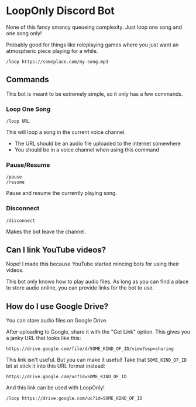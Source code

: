 # LoopOnly Discord Bot

None of this fancy smancy queueing complexity. Just loop one song and one song only!

Probably good for things like roleplaying games where you just want an atmospheric piece playing for a while.

```
/loop https://someplace.com/my-song.mp3
```

## Commands

This bot is meant to be extremely simple, so it only has a few commands.

### Loop One Song

```
/loop URL
```

This will loop a song in the current voice channel.

* The URL should be an audio file uploaded to the internet somewhere
* You should be in a voice channel when using this command

### Pause/Resume

```
/pause
/resume
```

Pause and resume the currently playing song.

### Disconnect

```
/disconnect
```

Makes the bot leave the channel.

## Can I link YouTube videos?

Nope! I made this because YouTube started mincing bots for using their videos.

This bot only knows how to play audio files. As long as you can find a place to store audio online, you can provide links for the bot to use.

## How do I use Google Drive?

You can store audio files on Google Drive.

After uploading to Google, share it with the "Get Link" option. This gives you a janky URL that looks like this:

```
https://drive.google.com/file/d/SOME_KIND_OF_ID/view?usp=sharing
```

This link isn't useful. But you can make it useful! Take that `SOME_KIND_OF_ID` bit at stick it into this URL format instead:

```
https://drive.google.com/uc?id=SOME_KIND_OF_ID
```

And this link can be used with LoopOnly!

```
/loop https://drive.google.com/uc?id=SOME_KIND_OF_ID
```
